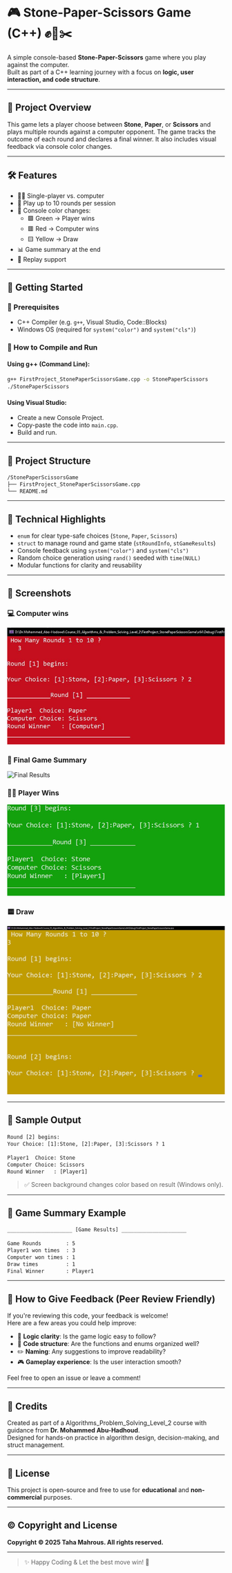# 🎮 Stone-Paper-Scissors Game (C++) ✊📄✂️

A simple console-based **Stone-Paper-Scissors** game where you play against the computer.  
Built as part of a C++ learning journey with a focus on **logic, user interaction, and code structure**.

---

## 📘 Project Overview

This game lets a player choose between **Stone**, **Paper**, or **Scissors** and plays multiple rounds against a computer opponent. The game tracks the outcome of each round and declares a final winner. It also includes visual feedback via console color changes.

---

## 🛠️ Features

- 👨‍💻 Single-player vs. computer
- 🔢 Play up to 10 rounds per session
- 🎨 Console color changes:
  - 🟩 Green → Player wins
  - 🟥 Red → Computer wins
  - 🟨 Yellow → Draw
- 📊 Game summary at the end
- 🔁 Replay support

---

## 🚀 Getting Started

### 🔧 Prerequisites

- C++ Compiler (e.g. `g++`, Visual Studio, Code::Blocks)
- Windows OS (required for `system("color")` and `system("cls")`)

### 🧪 How to Compile and Run

#### Using g++ (Command Line):

```bash
g++ FirstProject_StonePaperScissorsGame.cpp -o StonePaperScissors
./StonePaperScissors
```

#### Using Visual Studio:
- Create a new Console Project.
- Copy-paste the code into `main.cpp`.
- Build and run.

---

## 📂 Project Structure

```
/StonePaperScissorsGame
├── FirstProject_StonePaperScissorsGame.cpp
└── README.md
```

---

## 🧠 Technical Highlights

- `enum` for clear type-safe choices (`Stone`, `Paper`, `Scissors`)
- `struct` to manage round and game state (`stRoundInfo`, `stGameResults`)
- Console feedback using `system("color")` and `system("cls")`
- Random choice generation using `rand()` seeded with `time(NULL)`
- Modular functions for clarity and reusability

---

## 📸 Screenshots

### 💻 Computer wins
![Computer wins](images/computer_wins.png)

### 🏁 Final Game Summary
![Final Results](images/final-results.png)

### 👨‍💻 Player Wins
![Player Wins](images/player_wins.png)

### 🟨 Draw
![Player Wins](images/draw.png)


---

## 📌 Sample Output

```text
Round [2] begins:
Your Choice: [1]:Stone, [2]:Paper, [3]:Scissors ? 1

Player1  Choice: Stone
Computer Choice: Scissors
Round Winner   : [Player1]
```

> ✅ Screen background changes color based on result (Windows only).

---

## 🏁 Game Summary Example

```text
_____________________ [Game Results] _____________________

Game Rounds        : 5
Player1 won times  : 3
Computer won times : 1
Draw times         : 1
Final Winner       : Player1
```

---

## 📣 How to Give Feedback (Peer Review Friendly)

If you're reviewing this code, your feedback is welcome!  
Here are a few areas you could help improve:

- 🧠 **Logic clarity**: Is the game logic easy to follow?
- 🧱 **Code structure**: Are the functions and enums organized well?
- ✏️ **Naming**: Any suggestions to improve readability?
- 🎮 **Gameplay experience**: Is the user interaction smooth?

Feel free to open an issue or leave a comment!

---

## 🙏 Credits

Created as part of a Algorithms_Problem_Solving_Level_2 course with guidance from **Dr. Mohammed Abu-Hadhoud**.  
Designed for hands-on practice in algorithm design, decision-making, and struct management.

---

## 🪪 License

This project is open-source and free to use for **educational** and **non-commercial** purposes.

---


## ©️ Copyright and License  
**Copyright © 2025 Taha Mahrous. All rights reserved.**

---

> ✨ Happy Coding & Let the best move win! 🎉
